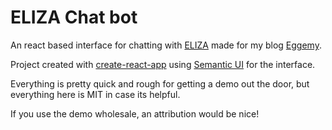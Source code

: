 # ELIZA Chat bot

An react based interface for chatting with [ELIZA](https://en.wikipedia.org/wiki/ELIZA) made for my blog [Eggemy](https://www.eggemy.com/).

Project created with [create-react-app](https://github.com/facebook/create-react-app) using [Semantic UI](https://react.semantic-ui.com/introduction) for the interface.

Everything is pretty quick and rough for getting a demo out the door, but everything here is MIT in case its helpful.

If you use the demo wholesale, an attribution would be nice!
